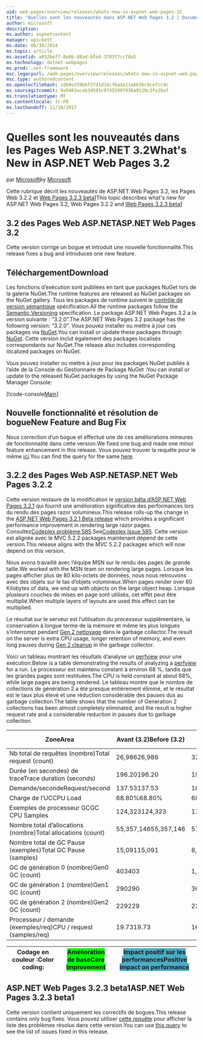 ```yaml
---
uid: web-pages/overview/releases/whats-new-in-aspnet-web-pages-32
title: "Quelles sont les nouveautés dans ASP.NET Web Pages 3.2 | Documents Microsoft"
author: microsoft
description: 
ms.author: aspnetcontent
manager: wpickett
ms.date: 06/30/2014
ms.topic: article
ms.assetid: a652beff-8e6b-48ad-bfe4-3703f7ccf0a5
ms.technology: dotnet-webpages
ms.prod: .net-framework
msc.legacyurl: /web-pages/overview/releases/whats-new-in-aspnet-web-pages-32
msc.type: authoredcontent
ms.openlocfilehash: cdb0e259bbf27d1d3dcf6ada11e6636c9cefcc9c
ms.sourcegitcommit: 9a9483aceb34591c97451997036a9120c3fe2baf
ms.translationtype: MT
ms.contentlocale: fr-FR
ms.lasthandoff: 11/10/2017
---
```

<a name="whats-new-in-aspnet-web-pages-32"></a><span data-ttu-id="ac4af-102">Quelles sont les nouveautés dans les Pages Web ASP.NET 3.2</span><span class="sxs-lookup"><span data-stu-id="ac4af-102">What's New in ASP.NET Web Pages 3.2</span></span>
====================
<span data-ttu-id="ac4af-103">par [Microsoft](https://github.com/microsoft)</span><span class="sxs-lookup"><span data-stu-id="ac4af-103">by [Microsoft](https://github.com/microsoft)</span></span>

<span data-ttu-id="ac4af-104">Cette rubrique décrit les nouveautés de ASP.NET Web Pages 3.2, les Pages Web 3.2.2 et [Web Pages 3.2.3 beta1](https://blogs.msdn.com/b/webdev/archive/2014/12/17/asp-net-mvc-5-2-3-web-pages-5-2-3-and-web-api-5-2-3-beta-releases.aspx)</span><span class="sxs-lookup"><span data-stu-id="ac4af-104">This topic describes what's new for ASP.NET Web Pages 3.2, Web Pages 3.2.2 and [Web Pages 3.2.3 beta1](https://blogs.msdn.com/b/webdev/archive/2014/12/17/asp-net-mvc-5-2-3-web-pages-5-2-3-and-web-api-5-2-3-beta-releases.aspx)</span></span>

## <a name="aspnet-web-pages-32"></a><span data-ttu-id="ac4af-105">3.2 des Pages Web ASP.NET</span><span class="sxs-lookup"><span data-stu-id="ac4af-105">ASP.NET Web Pages 3.2</span></span>

<span data-ttu-id="ac4af-106">Cette version corrige un bogue et introduit une nouvelle fonctionnalité.</span><span class="sxs-lookup"><span data-stu-id="ac4af-106">This release fixes a bug and introduces one new feature.</span></span>

## <a name="download"></a><span data-ttu-id="ac4af-107">Téléchargement</span><span class="sxs-lookup"><span data-stu-id="ac4af-107">Download</span></span>

<span data-ttu-id="ac4af-108">Les fonctions d’exécution sont publiées en tant que packages NuGet lors de la galerie NuGet.</span><span class="sxs-lookup"><span data-stu-id="ac4af-108">The runtime features are released as NuGet packages on the NuGet gallery.</span></span> <span data-ttu-id="ac4af-109">Tous les packages de runtime suivent le [contrôle de version sémantique](http://semver.org/) spécification.</span><span class="sxs-lookup"><span data-stu-id="ac4af-109">All the runtime packages follow the [Semantic Versioning](http://semver.org/) specification.</span></span> <span data-ttu-id="ac4af-110">Le package ASP.NET Web Pages 3.2 a la version suivante : &ldquo;3.2.0&rdquo;.</span><span class="sxs-lookup"><span data-stu-id="ac4af-110">The ASP.NET Web Pages 3.2 package has the following version: &ldquo;3.2.0&rdquo;.</span></span> <span data-ttu-id="ac4af-111">Vous pouvez installer ou mettre à jour ces packages via [NuGet](http://www.nuget.org/packages/Microsoft.AspNet.WebPages/).</span><span class="sxs-lookup"><span data-stu-id="ac4af-111">You can install or update these packages through [NuGet](http://www.nuget.org/packages/Microsoft.AspNet.WebPages/).</span></span> <span data-ttu-id="ac4af-112">Cette version inclut également des packages localisés correspondants sur NuGet.</span><span class="sxs-lookup"><span data-stu-id="ac4af-112">The release also includes corresponding localized packages on NuGet.</span></span>

<span data-ttu-id="ac4af-113">Vous pouvez installer ou mettre à jour pour les packages NuGet publiés à l’aide de la Console du Gestionnaire de Package NuGet :</span><span class="sxs-lookup"><span data-stu-id="ac4af-113">You can install or update to the released NuGet packages by using the NuGet Package Manager Console:</span></span>

[!code-console[Main](whats-new-in-aspnet-web-pages-32/samples/sample1.cmd)]

## <a name="new-feature-and-bug-fix"></a><span data-ttu-id="ac4af-114">Nouvelle fonctionnalité et résolution de bogue</span><span class="sxs-lookup"><span data-stu-id="ac4af-114">New Feature and Bug Fix</span></span>

<span data-ttu-id="ac4af-115">Nous correction d’un bogue et effectué une de ces améliorations mineures de fonctionnalité dans cette version.</span><span class="sxs-lookup"><span data-stu-id="ac4af-115">We fixed one bug and made one minor feature enhancement in this release.</span></span> <span data-ttu-id="ac4af-116">Vous pouvez trouver la requête pour le même [ici](https://aspnetwebstack.codeplex.com/workitem/list/advanced?keyword=&amp;status=Closed&amp;type=All&amp;priority=All&amp;release=v5.2%20RC|v5.2%20RTM&amp;assignedTo=All&amp;component=Web%20Pages%2FRazor&amp;sortField=Id&amp;sortDirection=Descending&amp;page=0&amp;reasonClosed=Fixed).</span><span class="sxs-lookup"><span data-stu-id="ac4af-116">You can find the query for the same [here](https://aspnetwebstack.codeplex.com/workitem/list/advanced?keyword=&amp;status=Closed&amp;type=All&amp;priority=All&amp;release=v5.2%20RC|v5.2%20RTM&amp;assignedTo=All&amp;component=Web%20Pages%2FRazor&amp;sortField=Id&amp;sortDirection=Descending&amp;page=0&amp;reasonClosed=Fixed).</span></span>

## <a name="aspnet-web-pages-322"></a><span data-ttu-id="ac4af-117">3.2.2 des Pages Web ASP.NET</span><span class="sxs-lookup"><span data-stu-id="ac4af-117">ASP.NET Web Pages 3.2.2</span></span>

<span data-ttu-id="ac4af-118">Cette version restaure de la modification le [version bêta d’ASP.NET Web Pages 3.2.1](https://blogs.msdn.com/b/webdev/archive/2014/07/28/announcing-the-beta-release-of-web-pages-3-2-1.aspx) qui fournit une amélioration significative des performances lors du rendu des pages razor volumineux.</span><span class="sxs-lookup"><span data-stu-id="ac4af-118">This release rolls-up the change in the [ASP.NET Web Pages 3.2.1 Beta release](https://blogs.msdn.com/b/webdev/archive/2014/07/28/announcing-the-beta-release-of-web-pages-3-2-1.aspx) which provides a significant performance improvement in rendering large razor pages.</span></span> <span data-ttu-id="ac4af-119">Consultez[Codeplex problème 585](https://aspnetwebstack.codeplex.com/workitem/585).</span><span class="sxs-lookup"><span data-stu-id="ac4af-119">See[Codeplex Issue 585](https://aspnetwebstack.codeplex.com/workitem/585).</span></span> <span data-ttu-id="ac4af-120">Cette version est alignée avec le MVC 5.2.2 packages maintenant dépend de cette version.</span><span class="sxs-lookup"><span data-stu-id="ac4af-120">This release aligns with the MVC 5.2.2 packages which will now depend on this version.</span></span>

<span data-ttu-id="ac4af-121">Nous avons travaillé avec l’équipe MSN sur le rendu des pages de grande taille.</span><span class="sxs-lookup"><span data-stu-id="ac4af-121">We worked with the MSN team on rendering large pages.</span></span> <span data-ttu-id="ac4af-122">Lorsque les pages afficher plus de 80 kilo-octets de données, nous nous retrouvons avec des objets sur le tas d’objets volumineux.</span><span class="sxs-lookup"><span data-stu-id="ac4af-122">When pages render over 80 Kilobytes of data, we end up with objects on the large object heap.</span></span> <span data-ttu-id="ac4af-123">Lorsque plusieurs couches de mises en page sont utilisés, cet effet peut être multiplié.</span><span class="sxs-lookup"><span data-stu-id="ac4af-123">When multiple layers of layouts are used this effect can be multiplied.</span></span>

<span data-ttu-id="ac4af-124">Le résultat sur le serveur est l’utilisation du processeur supplémentaire, la conservation à longue terme de la mémoire et même les plus longues s’interrompt pendant [Gen 2 nettoyage](https://msdn.microsoft.com/en-us/library/ms973837.aspx) dans le garbage collector.</span><span class="sxs-lookup"><span data-stu-id="ac4af-124">The result on the server is extra CPU usage, longer retention of memory, and even long pauses during [Gen 2 cleanup](https://msdn.microsoft.com/en-us/library/ms973837.aspx) in the garbage collector.</span></span>

<span data-ttu-id="ac4af-125">Voici un tableau montrant les résultats d’analyse un [perfview](https://channel9.msdn.com/Series/PerfView-Tutorial) pour une exécution.</span><span class="sxs-lookup"><span data-stu-id="ac4af-125">Below is a table demonstrating the results of analyzing a [perfview](https://channel9.msdn.com/Series/PerfView-Tutorial) for a run.</span></span> <span data-ttu-id="ac4af-126">Le processeur est maintenu constant à environ 68 %, tandis que les grandes pages sont restituées.</span><span class="sxs-lookup"><span data-stu-id="ac4af-126">The CPU is held constant at about 68%, while large pages are being rendered.</span></span> <span data-ttu-id="ac4af-127">Le tableau montre que le nombre de collections de génération 2 a été presque entièrement éliminé, et le résultat est le taux plus élevé et une réduction considérable des pauses dus au garbage collection.</span><span class="sxs-lookup"><span data-stu-id="ac4af-127">The table shows that the number of Generation 2 collections has been almost completely eliminated, and the result is higher request rate and a considerable reduction in pauses due to garbage collection.</span></span>

| <span data-ttu-id="ac4af-128">**Zone**</span><span class="sxs-lookup"><span data-stu-id="ac4af-128">**Area**</span></span> | <span data-ttu-id="ac4af-129">**Avant (3.2)**</span><span class="sxs-lookup"><span data-stu-id="ac4af-129">**Before (3.2)**</span></span> | <span data-ttu-id="ac4af-130">**Après avoir (3.2.1)**</span><span class="sxs-lookup"><span data-stu-id="ac4af-130">**After (3.2.1)**</span></span> | <span data-ttu-id="ac4af-131">**% De delta**</span><span class="sxs-lookup"><span data-stu-id="ac4af-131">**Delta %**</span></span> |
| --- | --- | --- | --- |
| <span data-ttu-id="ac4af-132">Nb total de requêtes (nombre)</span><span class="sxs-lookup"><span data-stu-id="ac4af-132">Total request (count)</span></span> | <span data-ttu-id="ac4af-133">26,986</span><span class="sxs-lookup"><span data-stu-id="ac4af-133">26,986</span></span> | <span data-ttu-id="ac4af-134">32,591</span><span class="sxs-lookup"><span data-stu-id="ac4af-134">32,591</span></span> | <span data-ttu-id="ac4af-135"><font style="background-color: #4bacc6">20.80%</font></span><span class="sxs-lookup"><span data-stu-id="ac4af-135"><font style="background-color: #4bacc6">20.80%</font></span></span> |
| <span data-ttu-id="ac4af-136">Durée (en secondes) de trace</span><span class="sxs-lookup"><span data-stu-id="ac4af-136">Trace duration (seconds)</span></span> | <span data-ttu-id="ac4af-137">196.20</span><span class="sxs-lookup"><span data-stu-id="ac4af-137">196.20</span></span> | <span data-ttu-id="ac4af-138">198.60</span><span class="sxs-lookup"><span data-stu-id="ac4af-138">198.60</span></span> | <span data-ttu-id="ac4af-139">1.20%</span><span class="sxs-lookup"><span data-stu-id="ac4af-139">1.20%</span></span> |
| <span data-ttu-id="ac4af-140">Demande/seconde</span><span class="sxs-lookup"><span data-stu-id="ac4af-140">Request/second</span></span> | <span data-ttu-id="ac4af-141">137.53</span><span class="sxs-lookup"><span data-stu-id="ac4af-141">137.53</span></span> | <span data-ttu-id="ac4af-142">164.10</span><span class="sxs-lookup"><span data-stu-id="ac4af-142">164.10</span></span> | <span data-ttu-id="ac4af-143"><font style="background-color: #4bacc6">19.30%</font></span><span class="sxs-lookup"><span data-stu-id="ac4af-143"><font style="background-color: #4bacc6">19.30%</font></span></span> |
| <span data-ttu-id="ac4af-144">Charge de l’UC</span><span class="sxs-lookup"><span data-stu-id="ac4af-144">CPU Load</span></span> | <span data-ttu-id="ac4af-145">68.80%</span><span class="sxs-lookup"><span data-stu-id="ac4af-145">68.80%</span></span> | <span data-ttu-id="ac4af-146">68.50%</span><span class="sxs-lookup"><span data-stu-id="ac4af-146">68.50%</span></span> |  <span data-ttu-id="ac4af-147">-0.40%</span><span class="sxs-lookup"><span data-stu-id="ac4af-147">-0.40%</span></span> |
| <span data-ttu-id="ac4af-148">Exemples de processeur GC</span><span class="sxs-lookup"><span data-stu-id="ac4af-148">GC CPU Samples</span></span> | <span data-ttu-id="ac4af-149">124,323</span><span class="sxs-lookup"><span data-stu-id="ac4af-149">124,323</span></span> | <span data-ttu-id="ac4af-150">17,543</span><span class="sxs-lookup"><span data-stu-id="ac4af-150">17,543</span></span> | <span data-ttu-id="ac4af-151"><font style="background-color: #4bacc6">-85.90%</font></span><span class="sxs-lookup"><span data-stu-id="ac4af-151"><font style="background-color: #4bacc6">-85.90%</font></span></span> |
| <span data-ttu-id="ac4af-152">Nombre total d’allocations (nombre)</span><span class="sxs-lookup"><span data-stu-id="ac4af-152">Total allocations (count)</span></span> | <span data-ttu-id="ac4af-153">55,357,146</span><span class="sxs-lookup"><span data-stu-id="ac4af-153">55,357,146</span></span> | <span data-ttu-id="ac4af-154">57,222,949</span><span class="sxs-lookup"><span data-stu-id="ac4af-154">57,222,949</span></span> | <span data-ttu-id="ac4af-155">3.40%</span><span class="sxs-lookup"><span data-stu-id="ac4af-155">3.40%</span></span> |
| <span data-ttu-id="ac4af-156">Nombre total de GC Pause (exemples)</span><span class="sxs-lookup"><span data-stu-id="ac4af-156">Total GC Pause (samples)</span></span> | <span data-ttu-id="ac4af-157">15,091</span><span class="sxs-lookup"><span data-stu-id="ac4af-157">15,091</span></span> | <span data-ttu-id="ac4af-158">8,515</span><span class="sxs-lookup"><span data-stu-id="ac4af-158">8,515</span></span> | <span data-ttu-id="ac4af-159"><font style="background-color: #4bacc6">-43.60%</font></span><span class="sxs-lookup"><span data-stu-id="ac4af-159"><font style="background-color: #4bacc6">-43.60%</font></span></span> |
| <span data-ttu-id="ac4af-160">GC de génération 0 (nombre)</span><span class="sxs-lookup"><span data-stu-id="ac4af-160">Gen0 GC (count)</span></span> | <span data-ttu-id="ac4af-161">403</span><span class="sxs-lookup"><span data-stu-id="ac4af-161">403</span></span> | <span data-ttu-id="ac4af-162">1,216</span><span class="sxs-lookup"><span data-stu-id="ac4af-162">1,216</span></span> | <span data-ttu-id="ac4af-163">201.70%</span><span class="sxs-lookup"><span data-stu-id="ac4af-163">201.70%</span></span> |
| <span data-ttu-id="ac4af-164">GC de génération 1 (nombre)</span><span class="sxs-lookup"><span data-stu-id="ac4af-164">Gen1 GC (count)</span></span> | <span data-ttu-id="ac4af-165">290</span><span class="sxs-lookup"><span data-stu-id="ac4af-165">290</span></span> | <span data-ttu-id="ac4af-166">367</span><span class="sxs-lookup"><span data-stu-id="ac4af-166">367</span></span> | <span data-ttu-id="ac4af-167">26.60%</span><span class="sxs-lookup"><span data-stu-id="ac4af-167">26.60%</span></span> |
| <span data-ttu-id="ac4af-168">GC de génération 2 (nombre)</span><span class="sxs-lookup"><span data-stu-id="ac4af-168">Gen2 GC (count)</span></span> | <span data-ttu-id="ac4af-169">229</span><span class="sxs-lookup"><span data-stu-id="ac4af-169">229</span></span> | <span data-ttu-id="ac4af-170">2</span><span class="sxs-lookup"><span data-stu-id="ac4af-170">2</span></span> | <span data-ttu-id="ac4af-171"><font style="background-color: #00ff00">-99.10%</font></span><span class="sxs-lookup"><span data-stu-id="ac4af-171"><font style="background-color: #00ff00">-99.10%</font></span></span> |
| <span data-ttu-id="ac4af-172">Processeur / demande (exemples/req)</span><span class="sxs-lookup"><span data-stu-id="ac4af-172">CPU / request (samples/req)</span></span> | <span data-ttu-id="ac4af-173">19.73</span><span class="sxs-lookup"><span data-stu-id="ac4af-173">19.73</span></span> | <span data-ttu-id="ac4af-174">16.47</span><span class="sxs-lookup"><span data-stu-id="ac4af-174">16.47</span></span> | <span data-ttu-id="ac4af-175">-16.50%</span><span class="sxs-lookup"><span data-stu-id="ac4af-175">-16.50%</span></span> |

| <span data-ttu-id="ac4af-176">Codage en couleur :</span><span class="sxs-lookup"><span data-stu-id="ac4af-176">Color coding:</span></span> | <span data-ttu-id="ac4af-177"><font style="background-color: #00ff00">Amélioration de base</font></span><span class="sxs-lookup"><span data-stu-id="ac4af-177"><font style="background-color: #00ff00">Core Improvement</font></span></span> | <span data-ttu-id="ac4af-178"><font style="background-color: #4bacc6">Impact positif sur les performances</font></span><span class="sxs-lookup"><span data-stu-id="ac4af-178"><font style="background-color: #4bacc6">Positive impact on performance</font></span></span> |
| --- | --- | --- |

## <a name="aspnet-web-pages-323-beta1"></a><span data-ttu-id="ac4af-179">ASP.NET Web Pages 3.2.3 beta1</span><span class="sxs-lookup"><span data-stu-id="ac4af-179">ASP.NET Web Pages 3.2.3 beta1</span></span>

<span data-ttu-id="ac4af-180">Cette version contient uniquement les correctifs de bogues.</span><span class="sxs-lookup"><span data-stu-id="ac4af-180">This release contains only bug fixes.</span></span> <span data-ttu-id="ac4af-181">Vous pouvez utiliser [cette requête](https://aspnetwebstack.codeplex.com/workitem/list/advanced?keyword=&amp;status=Closed&amp;type=All&amp;priority=All&amp;release=v5.2.3%20Beta&amp;assignedTo=All&amp;component=Web%20Pages%2FRazor&amp;sortField=LastUpdatedDate&amp;sortDirection=Descending&amp;page=0&amp;reasonClosed=Fixed) pour afficher la liste des problèmes résolus dans cette version.</span><span class="sxs-lookup"><span data-stu-id="ac4af-181">You can use [this query](https://aspnetwebstack.codeplex.com/workitem/list/advanced?keyword=&amp;status=Closed&amp;type=All&amp;priority=All&amp;release=v5.2.3%20Beta&amp;assignedTo=All&amp;component=Web%20Pages%2FRazor&amp;sortField=LastUpdatedDate&amp;sortDirection=Descending&amp;page=0&amp;reasonClosed=Fixed) to see the list of issues fixed in this release.</span></span>

